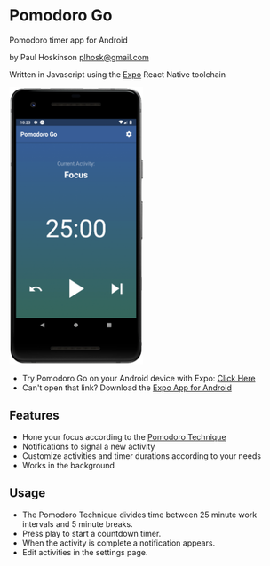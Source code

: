 # Pomodoro Go

Pomodoro timer app for Android

by Paul Hoskinson <plhosk@gmail.com>

Written in Javascript using the [Expo](https://expo.io/) React Native toolchain

<img src="https://raw.githubusercontent.com/plhosk/pomodoro-go/master/assets/screenshot.png" height="500" alt="Screenshot" />

- Try Pomodoro Go on your Android device with Expo: [Click Here](exp://exp.host/@plhosk/pomodoro-go)
- Can't open that link? Download the [Expo App for Android](https://play.google.com/store/apps/details?id=host.exp.exponent&hl=en)

## Features

- Hone your focus according to the [Pomodoro Technique](https://en.wikipedia.org/wiki/Pomodoro_Technique)
- Notifications to signal a new activity
- Customize activities and timer durations according to your needs
- Works in the background

## Usage

- The Pomodoro Technique divides time between 25 minute work intervals and 5 minute breaks.
- Press play to start a countdown timer.
- When the activity is complete a notification appears.
- Edit activities in the settings page.
